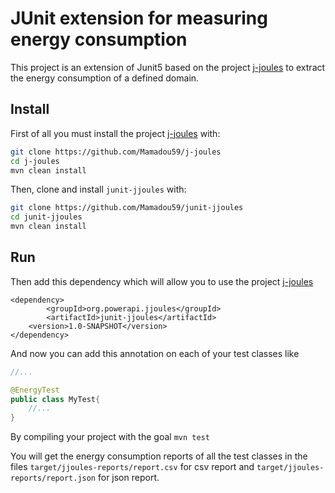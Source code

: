 # JUnit extension for measuring energy consumption

This project is an extension of Junit5 based on the project  [j-joules](https://github.com/Mamadou59/j-joules) to extract the energy consumption of a defined domain.

## Install

First of all you must install the project [j-joules](https://github.com/Mamadou59/j-joules) with:

```sh
git clone https://github.com/Mamadou59/j-joules
cd j-joules
mvn clean install 
```

Then, clone and install `junit-jjoules` with:

```sh
git clone https://github.com/Mamadou59/junit-jjoules
cd junit-jjoules
mvn clean install
```

## Run

Then add this dependency which will allow you to use the project [j-joules](https://github.com/Mamadou59/j-joules)

```
<dependency>
        <groupId>org.powerapi.jjoules</groupId>
        <artifactId>junit-jjoules</artifactId>
	<version>1.0-SNAPSHOT</version>
</dependency>
```

And now you can add this annotation on each of your test classes like
```java
//...

@EnergyTest
public class MyTest{
	//...
}
```

By compiling your project with the goal `mvn test`

You will get the energy consumption reports of all the test classes in the files `target/jjoules-reports/report.csv` for csv report and `target/jjoules-reports/report.json` for json report.
